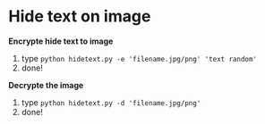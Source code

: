 # Hide text on image

**Encrypte hide text to image**
1. type `python hidetext.py -e 'filename.jpg/png' 'text random'`
2. done!

**Decrypte the image**
1. type `python hidetext.py -d 'filename.jpg/png'`
2. done!
